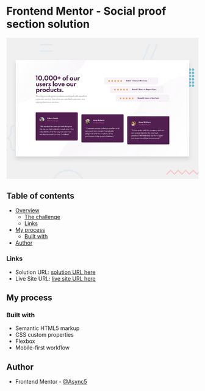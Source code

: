 # Frontend Mentor - Social proof section solution

![Design](./design/desktop-preview.jpg)

## Table of contents

- [Overview](#overview)
  - [The challenge](#the-challenge)
  - [Links](#links)
- [My process](#my-process)
  - [Built with](#built-with)
- [Author](#author)

### Links

- Solution URL: [solution URL here](https://www.frontendmentor.io/solutions/social-proof-section-with-htmlscss-ih3rggEQb)
- Live Site URL: [live site URL here](https://inspiring-kepler-1d3d3c.netlify.app/)

## My process

### Built with

- Semantic HTML5 markup
- CSS custom properties
- Flexbox
- Mobile-first workflow

## Author

<!-- - Website - [Add your name here](https://www.your-site.com) -->

- Frontend Mentor - [@Async5](https://www.frontendmentor.io/profile/Async5)
